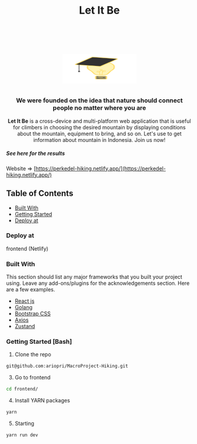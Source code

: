 <!-- PROJECT LOGO -->
<h1 align="center">Let It Be<h1>
<br />
<p align="center">
  <a href="https://github.com/ariopri/MacroProject-Hiking">
    <img src="./frontend/public/image/logo.svg" alt="Logo" width="200" height="80">
  </a>

  <h3 align="center">We were founded on the idea 
that nature should connect people no matter where you are
</h3>

  <p align="center">
    <strong>Let It Be</strong> is a cross-device and multi-platform web application that is useful for climbers in choosing the desired mountain by displaying conditions about the mountain, equipment to bring, and so on. Let's use  to get information about mountain in Indonesia. Join us now!

</p>

##### See here for the results

Website => [https://perkedel-hiking.netlify.app/](https://perkedel-hiking.netlify.app/)

<!-- TABLE OF CONTENTS -->

## Table of Contents

- [Built With](#built-with)
- [Getting Started](#getting-started)
- [Deploy at](#deploy-at)

### Deploy at

frontend (Netlify)

### Built With

This section should list any major frameworks that you built your project using. Leave any add-ons/plugins for the acknowledgements section. Here are a few examples.

- [React js](https://reactjs.org/)
- [Golang](https://go.dev/)
- [Bootstrap CSS](https://getbootstrap.com/)
- [Axios](https://axios-http.com/docs/intro)
- [Zustand](https://github.com/pmndrs/zustand)

<!-- GETTING STARTED -->

### Getting Started [Bash]

1. Clone the repo

```sh
git@github.com:ariopri/MacroProject-Hiking.git
```

3. Go to frontend

```sh
cd frontend/
```

4. Install YARN packages

```sh
yarn
```

5. Starting

```JS
yarn run dev
```
